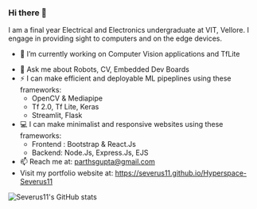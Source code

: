 ### Hi there 👋

I am a final year Electrical and Electronics undergraduate at VIT, Vellore. I engage in providing sight to computers and on the edge devices.

- 🔭 I’m currently working on Computer Vision applications and TfLite
<!-- - 🌱 I can code in C++, Python, Javascript, Java, HTML & CSS, Shell -->
- 💬 Ask me about Robots, CV, Embedded Dev Boards
- ⚡ I can make efficient and deployable ML pipeplines using these frameworks:
   - OpenCV & Mediapipe
   - Tf 2.0, Tf Lite, Keras
   - Streamlit, Flask
- 💻 I can make minimalist and responsive websites using these frameworks:
   - Frontend : Bootstrap & React.Js
   - Backend: Node.Js, Express.Js, EJS
- 📫 Reach me at: parthsgupta@gmail.com
- Visit my portfolio website at: https://severus11.github.io/Hyperspace-Severus11

<!--[![Top Langs](https://github-readme-stats.vercel.app/api/top-langs/?username=Severus11&layout=compact)](https://github.com/Severus11/github-readme-stats)
-->
![Severus11's GitHub stats](https://github-readme-stats.vercel.app/api?username=Severus11&show_icons=true&theme=tokyonight&count_private=true)


